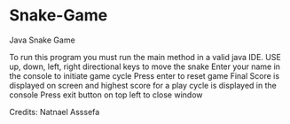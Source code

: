 # Snake-Game
Java Snake Game

To run this program you must run the main method in a valid java IDE.
USE up, down, left, right directional keys to move the snake 
Enter your name  in the console to initiate game cycle 
Press enter to reset game 
Final Score is displayed on screen and highest score for a play cycle is displayed in the console
Press exit button on top left to close window


Credits:  Natnael Asssefa 
